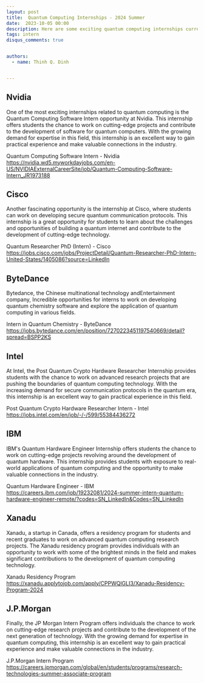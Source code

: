```yaml
---
layout: post
title:  Quantum Computing Internships - 2024 Summer
date:  2023-10-05 00:00
description: Here are some exciting quantum computing internships currently available for students and recent graduates
tags: intern
disqus_comments: true


authors:
  - name: Thinh Q. Dinh


---
```

## Nvidia

One of the most exciting internships related to quantum computing is the Quantum Computing Software Intern opportunity at Nvidia. This internship offers students the chance to work on cutting-edge projects and contribute to the development of software for quantum computers. With the growing demand for expertise in this field, this internship is an excellent way to gain practical experience and make valuable connections in the industry.

Quantum Computing Software Intern - Nvidia
https://nvidia.wd5.myworkdayjobs.com/en-US/NVIDIAExternalCareerSite/job/Quantum-Computing-Software-Intern_JR1973188

## Cisco

Another fascinating opportunity is the internship at Cisco, where students can work on developing secure quantum communication protocols. This internship is a great opportunity for students to learn about the challenges and opportunities of building a quantum internet and contribute to the development of cutting-edge technology.

Quantum Researcher PhD (Intern) - Cisco
https://jobs.cisco.com/jobs/ProjectDetail/Quantum-Researcher-PhD-Intern-United-States/1405086?source=LinkedIn

## ByteDance

Bytedance, the Chinese multinational technology andEntertainment company, Incredible opportunities for interns to work on developing quantum chemistry software and explore the application of quantum computing in various fields.

Intern in Quantum Chemistry - ByteDance
https://jobs.bytedance.com/en/position/7270223451197540669/detail?spread=BSPP2KS

## Intel

At Intel, the Post Quantum Crypto Hardware Researcher Internship provides students with the chance to work on advanced research projects that are pushing the boundaries of quantum computing technology. With the increasing demand for secure communication protocols in the quantum era, this internship is an excellent way to gain practical experience in this field.

Post Quantum Crypto Hardware Researcher Intern - Intel
https://jobs.intel.com/en/job/-/-/599/55384436272

## IBM

IBM's Quantum Hardware Engineer Internship offers students the chance to work on cutting-edge projects revolving around the development of quantum hardware. This internship provides students with exposure to real-world applications of quantum computing and the opportunity to make valuable connections in the industry.

Quantum Hardware Engineer - IBM
https://careers.ibm.com/job/19232081/2024-summer-intern-quantum-hardware-engineer-remote/?codes=SN_LinkedIn&Codes=SN_LinkedIn

## Xanadu

Xanadu, a startup in Canada, offers a residency program for students and recent graduates to work on advanced quantum computing research projects. The Xanadu residency program provides individuals with an opportunity to work with some of the brightest minds in the field and makes significant contributions to the development of quantum computing technology.

Xanadu Residency Program
https://xanadu.applytojob.com/apply/CPPWQlGLI3/Xanadu-Residency-Program-2024

## J.P.Morgan

Finally, the JP Morgan Intern Program offers individuals the chance to work on cutting-edge research projects and contribute to the development of the next generation of technology. With the growing demand for expertise in quantum computing, this internship is an excellent way to gain practical experience and make valuable connections in the industry.

J.P.Morgan Intern Program
https://careers.jpmorgan.com/global/en/students/programs/research-technologies-summer-associate-program
